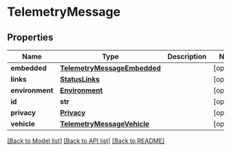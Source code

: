 # TelemetryMessage

## Properties
Name | Type | Description | Notes
------------ | ------------- | ------------- | -------------
**embedded** | [**TelemetryMessageEmbedded**](TelemetryMessageEmbedded.md) |  | [optional] 
**links** | [**StatusLinks**](StatusLinks.md) |  | [optional] 
**environment** | [**Environment**](Environment.md) |  | [optional] 
**id** | **str** |  | [optional] 
**privacy** | [**Privacy**](Privacy.md) |  | [optional] 
**vehicle** | [**TelemetryMessageVehicle**](TelemetryMessageVehicle.md) |  | [optional] 

[[Back to Model list]](../../README.md#documentation-for-models) [[Back to API list]](../../README.md#documentation-for-api-endpoints) [[Back to README]](../../README.md)


